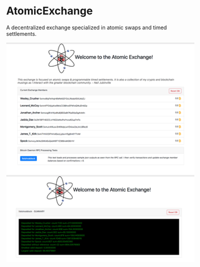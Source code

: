 # AtomicExchange
A decentralized exchange specialized in atomic swaps and timed settlements.

![alt text](https://raw.githubusercontent.com/Neil-Jubinville/AtomicExchange/master/static/images/snap1.png)
![alt text](https://raw.githubusercontent.com/Neil-Jubinville/AtomicExchange/master/static/images/snap2.png)
